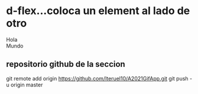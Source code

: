 # d-flex...coloca un element al lado de otro
 <div class="d-flex">
  <div>Hola </div>
  <div>Mundo</div>
</div>
























## repositorio github de la seccion
git remote add origin https://github.com/lteruel10/A2021GifApp.git
git push -u origin master